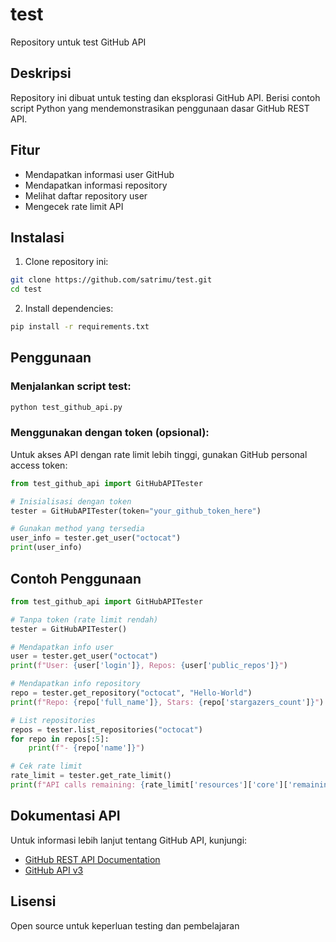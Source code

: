 # test
Repository untuk test GitHub API

## Deskripsi
Repository ini dibuat untuk testing dan eksplorasi GitHub API. Berisi contoh script Python yang mendemonstrasikan penggunaan dasar GitHub REST API.

## Fitur
- Mendapatkan informasi user GitHub
- Mendapatkan informasi repository
- Melihat daftar repository user
- Mengecek rate limit API

## Instalasi

1. Clone repository ini:
```bash
git clone https://github.com/satrimu/test.git
cd test
```

2. Install dependencies:
```bash
pip install -r requirements.txt
```

## Penggunaan

### Menjalankan script test:
```bash
python test_github_api.py
```

### Menggunakan dengan token (opsional):
Untuk akses API dengan rate limit lebih tinggi, gunakan GitHub personal access token:

```python
from test_github_api import GitHubAPITester

# Inisialisasi dengan token
tester = GitHubAPITester(token="your_github_token_here")

# Gunakan method yang tersedia
user_info = tester.get_user("octocat")
print(user_info)
```

## Contoh Penggunaan

```python
from test_github_api import GitHubAPITester

# Tanpa token (rate limit rendah)
tester = GitHubAPITester()

# Mendapatkan info user
user = tester.get_user("octocat")
print(f"User: {user['login']}, Repos: {user['public_repos']}")

# Mendapatkan info repository
repo = tester.get_repository("octocat", "Hello-World")
print(f"Repo: {repo['full_name']}, Stars: {repo['stargazers_count']}")

# List repositories
repos = tester.list_repositories("octocat")
for repo in repos[:5]:
    print(f"- {repo['name']}")

# Cek rate limit
rate_limit = tester.get_rate_limit()
print(f"API calls remaining: {rate_limit['resources']['core']['remaining']}")
```

## Dokumentasi API
Untuk informasi lebih lanjut tentang GitHub API, kunjungi:
- [GitHub REST API Documentation](https://docs.github.com/en/rest)
- [GitHub API v3](https://developer.github.com/v3/)

## Lisensi
Open source untuk keperluan testing dan pembelajaran
